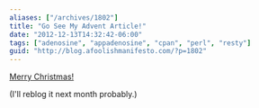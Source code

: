 ```yaml
---
aliases: ["/archives/1802"]
title: "Go See My Advent Article!"
date: "2012-12-13T14:32:42-06:00"
tags: ["adenosine", "appadenosine", "cpan", "perl", "resty"]
guid: "http://blog.afoolishmanifesto.com/?p=1802"
---
```

[Merry Christmas!](http://www.perladvent.org/2012/2012-12-13.html)

(I'll reblog it next month probably.)
